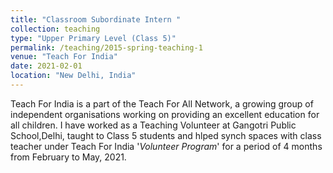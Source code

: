 ```yaml
---
title: "Classroom Subordinate Intern "
collection: teaching
type: "Upper Primary Level (Class 5)"
permalink: /teaching/2015-spring-teaching-1
venue: "Teach For India"
date: 2021-02-01
location: "New Delhi, India"
---
```


Teach For India is a part of the Teach For All Network, a growing group of independent organisations working on providing an excellent education for all children. I have worked as a Teaching Volunteer at Gangotri Public School,Delhi, taught to Class 5 students and hlped synch spaces with class teacher under Teach For India '_Volunteer Program_' for a period of 4 months from February to May, 2021.

